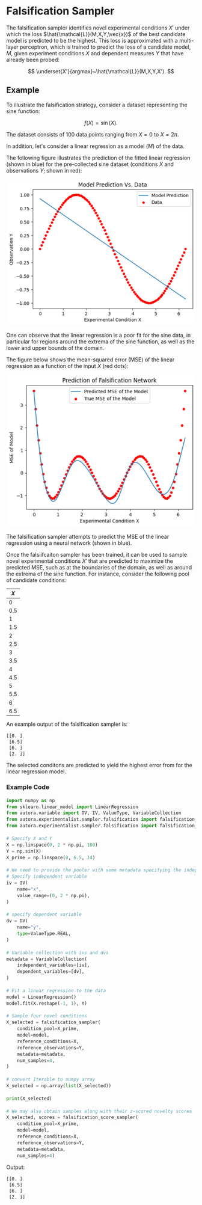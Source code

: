 # Falsification Sampler

The falsification sampler identifies novel experimental conditions $X'$ under 
which the loss $\hat{\mathcal{L}}(M,X,Y,\vec{x})$ of the best 
candidate model is predicted to be the highest. This loss is 
approximated with a multi-layer perceptron, which is trained to 
predict the loss of a candidate model, $M$, given experiment 
conditions $X$  and dependent measures $Y$ that have already been probed:

$$
\underset{X'}{argmax}~\hat{\mathcal{L}}(M,X,Y,X').
$$


## Example

To illustrate the falsification strategy, consider a dataset representing the sine function:

$$
f(X) = \sin(X).
$$

The dataset consists of 100 data points ranging from $X=0$ to $X=2\pi$.

In addition, let's consider a linear regression as a model ($M$) of the data. 

The following figure illustrates the prediction of the fitted linear regression
(shown in blue) for the pre-collected sine dataset (conditions $X$ and observations $Y$; shown in red):

![Linear Regression vs. Sinus Data](pooler-model-vs-data.png)

One can observe that the linear regression is a poor fit for the sine data, in particular for regions around the 
extrema of the sine function, as well as the lower and upper bounds of the domain.

The figure below shows the mean-squared error (MSE) of the linear regression 
as a function of the input $X$ (red dots):

![MSE of Linear Regression](pooler-mse.png)

The falsification sampler attempts to predict the MSE of the linear regression using a neural network (shown in blue).

Once the falsiifcaiton sampler has been trained, it can be used to sample novel experimental conditions $X'$ 
that are predicted to maximize the predicted MSE, such as at the boundaries of the domain, 
as well as around the extrema of the sine function. For instance, consider the following pool of candidate conditions:


| $X$ | 
|-----|
| 0   | 
| 0.5 | 
| 1   |
| 1.5 |
| 2   |
| 2.5 |
| 3   |
| 3.5 |
| 4   |
| 4.5 |
| 5   |
| 5.5 |
| 6   |
| 6.5 |

An example output of the falsification sampler is:

````
[[0. ]
 [6.5]
 [6. ]
 [2. ]]
````

The selected conditons are predicted to yield the highest error from for the linear regression model. 

### Example Code
```python
import numpy as np
from sklearn.linear_model import LinearRegression
from autora.variable import DV, IV, ValueType, VariableCollection
from autora.experimentalist.sampler.falsification import falsification_sampler
from autora.experimentalist.sampler.falsification import falsification_score_sampler

# Specify X and Y
X = np.linspace(0, 2 * np.pi, 100)
Y = np.sin(X)
X_prime = np.linspace(0, 6.5, 14)

# We need to provide the pooler with some metadata specifying the independent and dependent variables
# Specify independent variable
iv = IV(
    name="x",
    value_range=(0, 2 * np.pi),
)

# specify dependent variable
dv = DV(
    name="y",
    type=ValueType.REAL,
)

# Variable collection with ivs and dvs
metadata = VariableCollection(
    independent_variables=[iv],
    dependent_variables=[dv],
)

# Fit a linear regression to the data
model = LinearRegression()
model.fit(X.reshape(-1, 1), Y)

# Sample four novel conditions
X_selected = falsification_sampler(
    condition_pool=X_prime,
    model=model,
    reference_conditions=X,
    reference_observations=Y,
    metadata=metadata,
    num_samples=4,
)

# convert Iterable to numpy array
X_selected = np.array(list(X_selected))

print(X_selected)

# We may also obtain samples along with their z-scored novelty scores
X_selected, scores = falsification_score_sampler(
    condition_pool=X_prime,
    model=model,
    reference_conditions=X,
    reference_observations=Y,
    metadata=metadata,
    num_samples=4)
```

Output:
````
[[0. ]
 [6.5]
 [6. ]
 [2. ]]
````

